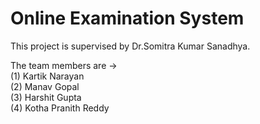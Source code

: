 # Online Examination System
This project is supervised by Dr.Somitra Kumar Sanadhya.

The team members are ->\
(1) Kartik Narayan\
(2) Manav Gopal\
(3) Harshit Gupta\
(4) Kotha Pranith Reddy
